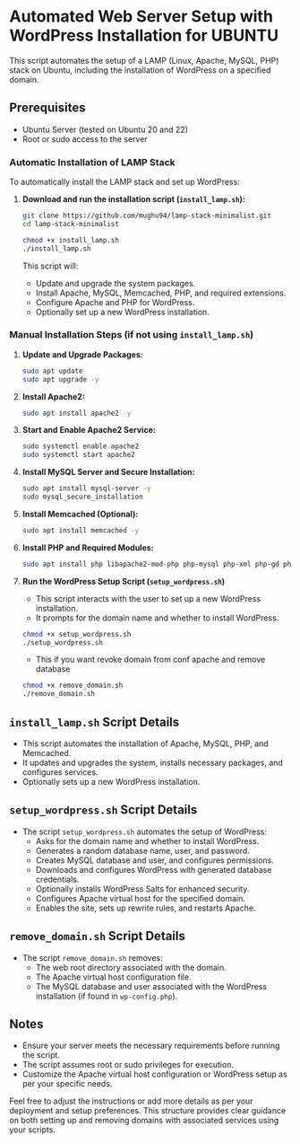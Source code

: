# Automated Web Server Setup with WordPress Installation for UBUNTU

This script automates the setup of a LAMP (Linux, Apache, MySQL, PHP) stack on Ubuntu, including the installation of WordPress on a specified domain.

## Prerequisites

- Ubuntu Server (tested on Ubuntu 20 and 22)
- Root or sudo access to the server

### Automatic Installation of LAMP Stack

To automatically install the LAMP stack and set up WordPress:

1. **Download and run the installation script (`install_lamp.sh`):**

    ```bash
    git clone https://github.com/mughu94/lamp-stack-minimalist.git
    cd lamp-stack-minimalist
    
    chmod +x install_lamp.sh
    ./install_lamp.sh

    ```

   This script will:
   - Update and upgrade the system packages.
   - Install Apache, MySQL, Memcached, PHP, and required extensions.
   - Configure Apache and PHP for WordPress.
   - Optionally set up a new WordPress installation.

### Manual Installation Steps (if not using `install_lamp.sh`)

1. **Update and Upgrade Packages:**

    ```bash
    sudo apt update
    sudo apt upgrade -y
    ```

2. **Install Apache2:**

    ```bash
    sudo apt install apache2 -y
    ```

3. **Start and Enable Apache2 Service:**

    ```bash
    sudo systemctl enable apache2
    sudo systemctl start apache2
    ```

4. **Install MySQL Server and Secure Installation:**

    ```bash
    sudo apt install mysql-server -y
    sudo mysql_secure_installation
    ```

5. **Install Memcached (Optional):**

    ```bash
    sudo apt install memcached -y
    ```

6. **Install PHP and Required Modules:**

    ```bash
    sudo apt install php libapache2-mod-php php-mysql php-xml php-gd php-mbstring php-curl php-memcached -y
    ```

7. **Run the WordPress Setup Script (`setup_wordpress.sh`)**

    - This script interacts with the user to set up a new WordPress installation.
    - It prompts for the domain name and whether to install WordPress.

    ```bash
    chmod +x setup_wordpress.sh
    ./setup_wordpress.sh
    ```

    - This if you want revoke domain from conf apache and remove database
    ```bash
    chmod +x remove_domain.sh
    ./remove_domain.sh
    ```
## `install_lamp.sh` Script Details

- This script automates the installation of Apache, MySQL, PHP, and Memcached.
- It updates and upgrades the system, installs necessary packages, and configures services.
- Optionally sets up a new WordPress installation.
  
## `setup_wordpress.sh` Script Details

- The script `setup_wordpress.sh` automates the setup of WordPress:
  - Asks for the domain name and whether to install WordPress.
  - Generates a random database name, user, and password.
  - Creates MySQL database and user, and configures permissions.
  - Downloads and configures WordPress with generated database credentials.
  - Optionally installs WordPress Salts for enhanced security.
  - Configures Apache virtual host for the specified domain.
  - Enables the site, sets up rewrite rules, and restarts Apache.
 
## `remove_domain.sh` Script Details

- The script `remove_domain.sh` removes:
  - The web root directory associated with the domain.
  - The Apache virtual host configuration file.
  - The MySQL database and user associated with the WordPress installation (if found in `wp-config.php`).

## Notes

- Ensure your server meets the necessary requirements before running the script.
- The script assumes root or sudo privileges for execution.
- Customize the Apache virtual host configuration or WordPress setup as per your specific needs.

Feel free to adjust the instructions or add more details as per your deployment and setup preferences. This structure provides clear guidance on both setting up and removing domains with associated services using your scripts.
